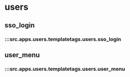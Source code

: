 # users

## sso_login

### :::src.apps.users.templatetags.users.sso_login

## user_menu

### :::src.apps.users.templatetags.users.user_menu


